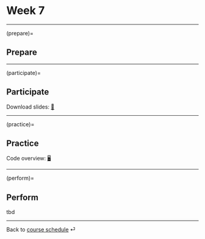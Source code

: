 # Week 7


---

(prepare)=
## Prepare


---

(participate)=
## Participate


Download slides: [📑](https://drive.google.com/file/d/10E7EehhHMOrMQQb5tseLFOi7CnJu2UP8/view?usp=sharing)



---

(practice)=
## Practice


Code overview: [🖥](../code/code-overview.md)


---

(perform)=
## Perform

tbd



---

Back to [course schedule](../docs/course-schedule.md) ⏎
